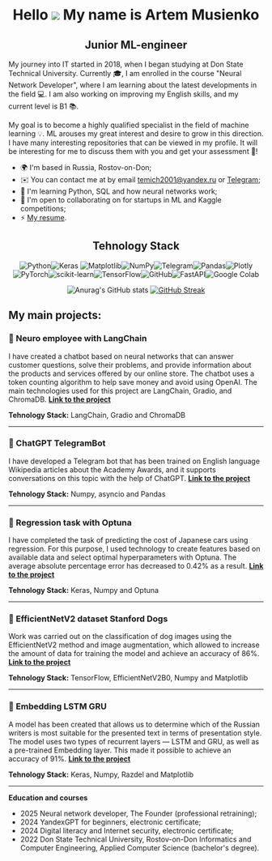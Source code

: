 <div align="center">

# Hello    ![](https://user-images.githubusercontent.com/18350557/176309783-0785949b-9127-417c-8b55-ab5a4333674e.gif) My name is  Artem Musienko

## Junior ML-engineer

</div>

My journey into IT started in 2018, when I began studying at Don State Technical University. Currently :mortar_board:, I am enrolled in the course "Neural Network Developer", where I am learning about the latest developments in the field :computer:. I am also working on improving my English skills, and my current level is B1 :books:.

My goal is to become a highly qualified specialist in the field of machine learning  :bulb:. ML arouses my great interest and desire to grow in this direction. I have many interesting repositories that can be viewed in my profile. It will be interesting for me to discuss them with you and get your assessment :memo:!

-   🌍 I'm based in Russia, Rostov-on-Don;
-   ✉️ You can contact me at by email [temich2001@yandex.ru](mailto:temich2001@yandex.ru) or [Telegram](https://t.me/mus1enko_a);
-   🧠 I'm learning Python, SQL and how neural networks work;
-   🤝 I'm open to collaborating on for startups in ML and Kaggle competitions;
-   ⚡ [My resume](https://disk.yandex.ru/i/94gdl5xip4nJTg).

<div align="center">
  
Tehnology Stack
------------------------
![Python](https://img.shields.io/badge/python-3670A0?style=for-the-badge&logo=python&logoColor=ffdd54)![Keras](https://img.shields.io/badge/Keras-%23D00000.svg?style=for-the-badge&logo=Keras&logoColor=white)	![Matplotlib](https://img.shields.io/badge/Matplotlib-%23ffffff.svg?style=for-the-badge&logo=Matplotlib&logoColor=black)![NumPy](https://img.shields.io/badge/numpy-%23013243.svg?style=for-the-badge&logo=numpy&logoColor=white)![Telegram](https://img.shields.io/badge/Telegram-2CA5E0?style=for-the-badge&logo=telegram&logoColor=white)![Pandas](https://img.shields.io/badge/pandas-%23150458.svg?style=for-the-badge&logo=pandas&logoColor=white)![Plotly](https://img.shields.io/badge/Plotly-%233F4F75.svg?style=for-the-badge&logo=plotly&logoColor=white)![PyTorch](https://img.shields.io/badge/PyTorch-%23EE4C2C.svg?style=for-the-badge&logo=PyTorch&logoColor=white)![scikit-learn](https://img.shields.io/badge/scikit--learn-%23F7931E.svg?style=for-the-badge&logo=scikit-learn&logoColor=white)![TensorFlow](https://img.shields.io/badge/TensorFlow-%23FF6F00.svg?style=for-the-badge&logo=TensorFlow&logoColor=white)![GitHub](https://img.shields.io/badge/github-%23121011.svg?style=for-the-badge&logo=github&logoColor=white)![FastAPI](https://img.shields.io/badge/FastAPI-005571?style=for-the-badge&logo=fastapi)![Google Colab](https://img.shields.io/badge/Google%20Colab-%23F9A825.svg?style=for-the-badge&logo=googlecolab&logoColor=white)

![Anurag's GitHub stats](https://github-readme-stats.vercel.app/api?username=ArtemMusienko&theme=default_icons=true ) [![GitHub Streak](https://github-readme-streak-stats.herokuapp.com?user=ArtemMusienko&card_width=350&card_height=195)](https://git.io/streak-stats)

</div>

## My main projects:

### 📌 Neuro employee with LangChain

I have created a chatbot based on neural networks that can answer customer questions, solve their problems, and provide information about the products and services offered by our online store. The chatbot uses a token counting algorithm to help save money and avoid using OpenAI. The main technologies used for this project are LangChain, Gradio, and ChromaDB. [**Link to the project**](https://github.com/ArtemMusienko/Neuro-employee-with-LangChain)

**Tehnology Stack:**  LangChain, Gradio and ChromaDB

----------

### 📌 ChatGPT TelegramBot

I have developed a Telegram bot that has been trained on English language Wikipedia articles about the Academy Awards, and it supports conversations on this topic with the help of ChatGPT. [**Link to the project**](https://github.com/ArtemMusienko/ChatGPT-TelegramBot)

**Tehnology Stack:**  Numpy, asyncio and Pandas

----------

### 📌 Regression task with Optuna

I have completed the task of predicting the cost of Japanese cars using regression. For this purpose, I used technology to create features based on available data and select optimal hyperparameters with Optuna. The average absolute percentage error has decreased to 0.42% as a result.   [**Link to the project**](https://github.com/ArtemMusienko/Regression-task-with-Optuna)

**Tehnology Stack:**  Keras, Numpy and Optuna

----------

### 📌 EfficientNetV2 dataset Stanford Dogs

Work was carried out on the classification of dog images using the EfficientNetV2 method and image augmentation, which allowed to increase the amount of data for training the model and achieve an accuracy of 86%. [**Link to the project**](https://github.com/ArtemMusienko/EfficientNetV2-dataset-Stanford-Dogs)

**Tehnology Stack:**  TensorFlow, EfficientNetV2B0, Numpy and Matplotlib

----------

### 📌 Embedding LSTM GRU

A model has been created that allows us to determine which of the Russian writers is most suitable for the presented text in terms of presentation style. The model uses two types of recurrent layers — LSTM and GRU, as well as a pre-trained Embedding layer. This made it possible to achieve an accuracy of 91%. [**Link to the project**](https://github.com/ArtemMusienko/Embedding-LSTM-GRU)

**Tehnology Stack:**  Keras, Numpy, Razdel and Matplotlib

----------

**Education and courses**

-   2025 Neural network developer, The Founder (professional retraining);
-   2024 YandexGPT for beginners, electronic certificate;
-   2024 Digital literacy and Internet security, electronic certificate;
-   2022 Don State Technical University, Rostov-on-Don Informatics and Computer Engineering, Applied Computer Science (bachelor's degree).
